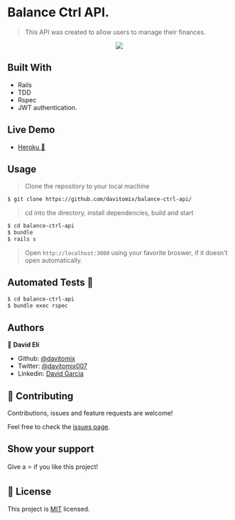 # Balance Ctrl API.

> This API was created to allow users to manage their finances.

<p align="center">
  <img src="#">
</p>

## Built With

- Rails
- TDD
- Rspec
- JWT authentication.

## Live Demo

- [Heroku :rocket:](#)

## Usage

> Clone the repository to your local machine

```sh
$ git clone https://github.com/davitomix/balance-ctrl-api/
```

> cd into the directory, install dependencies, build and start

```sh
$ cd balance-ctrl-api
$ bundle
$ rails s
```

> Open `http://localhost:3000` using your favorite broswer, if it doesn't open automatically.

## Automated Tests :space_invader:

```sh
$ cd balance-ctrl-api
$ bundle exec rspec
```

## Authors

👤 **David Elí**

- Github: [@davitomix](https://github.com/davitomix)
- Twitter: [@davitomix007](https://twitter.com/davitomix007)
- Linkedin: [David Garcia](https://www.linkedin.com/in/davideligarcia/)

## 🤝 Contributing

Contributions, issues and feature requests are welcome!

Feel free to check the [issues page](issues/).

## Show your support

Give a ⭐️ if you like this project!

## 📝 License

This project is [MIT](lic.url) licensed.
